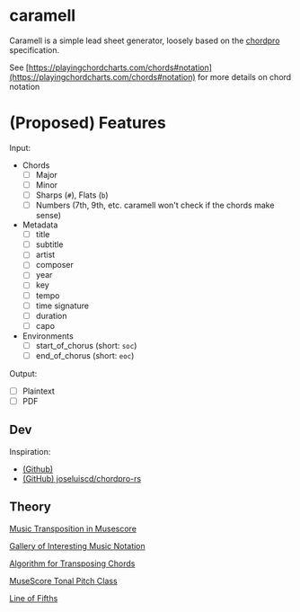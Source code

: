 # caramell

Caramell is a simple lead sheet generator, loosely based on the [chordpro](https://www.chordpro.org/chordpro/chordpro-introduction/) specification.

See [https://playingchordcharts.com/chords#notation](https://playingchordcharts.com/chords#notation) for more details on chord notation

# (Proposed) Features

Input:

* Chords
    - [ ] Major
    - [ ] Minor
    - [ ] Sharps (`#`), Flats (`b`)
    - [ ] Numbers (7th, 9th, etc. caramell won't check if the chords make sense)
* Metadata
    - [ ] title
    - [ ] subtitle
    - [ ] artist
    - [ ] composer
    - [ ] year
    - [ ] key 
    - [ ] tempo
    - [ ] time signature
    - [ ] duration
    - [ ] capo
* Environments
    - [ ] start_of_chorus (short: `soc`)
    - [ ] end_of_chorus (short: `eoc`)

Output:

- [ ] Plaintext
- [ ] PDF

## Dev

Inspiration:

* [(Github)](https://github.com/ChordPro/chordpro)
* [(GitHub) joseluiscd/chordpro-rs](https://github.com/joseluiscd/chordpro-rs)

## Theory

[Music Transposition in Musescore](https://davidbolton.info/articles/interval-transposition-in-musescore/)

[Gallery of Interesting Music Notation](https://homes.luddy.indiana.edu/donbyrd/InterestingMusicNotation.html)

[Algorithm for Transposing Chords](https://music.stackexchange.com/questions/40041/algorithm-for-transposing-chords-between-keys)

[MuseScore Tonal Pitch Class](https://musescore.org/en/handbook/developers-handbook/plugin-development/tonal-pitch-class-enum)

[Line of Fifths](https://music.stackexchange.com/questions/17318/general-procedure-for-determining-the-name-of-an-interval-given-a-major-key-di/17365#17365)